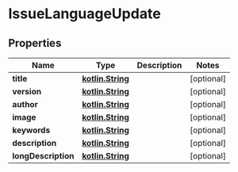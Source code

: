 # IssueLanguageUpdate

## Properties
Name | Type | Description | Notes
------------ | ------------- | ------------- | -------------
**title** | [**kotlin.String**](.md) |  |  [optional]
**version** | [**kotlin.String**](.md) |  |  [optional]
**author** | [**kotlin.String**](.md) |  |  [optional]
**image** | [**kotlin.String**](.md) |  |  [optional]
**keywords** | [**kotlin.String**](.md) |  |  [optional]
**description** | [**kotlin.String**](.md) |  |  [optional]
**longDescription** | [**kotlin.String**](.md) |  |  [optional]
